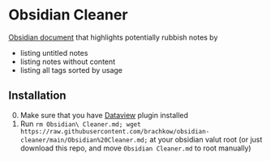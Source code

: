 # Obsidian Cleaner

[Obsidian document](https://github.com/brachkow/obsidian-cleaner/blob/main/Obsidian%20Cleaner.md) that highlights potentially rubbish notes by
- listing untitled notes
- listing notes without content
- listing all tags sorted by usage

## Installation
0. Make sure that you have [Dataview](https://github.com/blacksmithgu/obsidian-dataview) plugin installed
1. Run `rm Obsidian\ Cleaner.md; wget https://raw.githubusercontent.com/brachkow/obsidian-cleaner/main/Obsidian%20Cleaner.md;` at your obsidian valut root (or just download this repo, and move `Obsidian Cleaner.md` to root manually)
